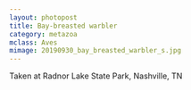 ```yaml
---
layout: photopost
title: Bay-breasted warbler
category: metazoa
mclass: Aves
mimage: 20190930_bay_breasted_warbler_s.jpg
---
```


Taken at Radnor Lake State Park, Nashville, TN

